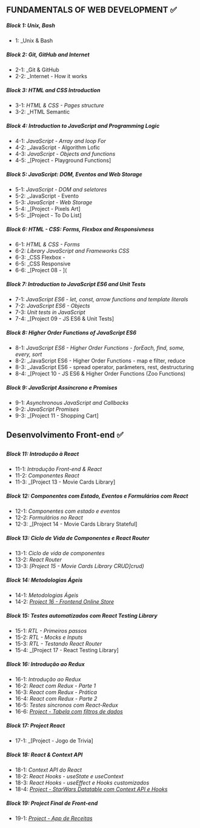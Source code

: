 ## FUNDAMENTALS OF WEB DEVELOPMENT :white_check_mark:

##### Block 1: Unix, Bash

- 1: _Unix & Bash 

##### Block 2: Git, GitHub and Internet

-  2-1: _Git & GitHub 
-  2-2: _Internet - How it works

##### Block 3:  HTML and CSS Introduction

- 3-1: _HTML & CSS - Pages structure_
- 3-2: _HTML Semantic

##### Block 4:  Introduction to JavaScript and Programming Logic

- 4-1: _JavaScript - Array and loop For_
- 4-2: _JavaScript - Algorithm Lofic
- 4-3: _JavaScript - Objects and functions_
- 4-5: _[Project - Playground Functions]

##### Block 5: JavaScript: DOM, Eventos and Web Storage

- 5-1: _JavaScript - DOM and seletores_
- 5-2: _JavaScript - Evento
- 5-3: _JavaScript - Web Storage_
- 5-4: _[Project  - Pixels Art]
- 5-5: _[Project - To Do List]

##### Block 6: HTML - CSS: Forms, Flexbox and Responsivness

- 6-1: _HTML & CSS - Forms_
- 6-2: _Library JavaScript and Frameworks CSS_
- 6-3: _CSS Flexbox -
- 6-5: _CSS Responsive
- 6-6: _[Project 08 - ](

##### Block 7: Introduction to JavaScript ES6 and Unit Tests

- 7-1: _JavaScript ES6 - let, const, arrow functions and template literals_
- 7-2: _JavaScript ES6 - Objects_
- 7-3: _Unit tests in JavaScript_
- 7-4: _[Project 09 - JS ES6 & Unit Tests]

##### Block 8: Higher Order Functions of JavaScript ES6

- 8-1: _JavaScript ES6 - Higher Order Functions - forEach, find, some, every, sort_
- 8-2: _JavaScript ES6 - Higher Order Functions - map e filter, reduce
- 8-3: _JavaScript ES6 - spread operator, parâmeters, rest, destructuring
- 8-4: _[Project 10 - JS ES6 & Higher Order Functions (Zoo Functions)

##### Block 9: JavaScript Assíncrono e Promises

- 9-1: _Asynchronous JavaScript and Callbacks_
- 9-2: _JavaScript Promises_
- 9-3: _[Project 11 - Shopping Cart]


##
## Desenvolvimento Front-end :white_check_mark:
##

##### Block 11: Introdução à React

- 11-1: _Introdução Front-end & React_
- 11-2: _Componentes React_
- 11-3: _[Project 13 - Movie Cards Library]

##### Block 12: Componentes com Estado, Eventos e Formulários com React

- 12-1: _Componentes com estado e eventos_
- 12-2: _Formulários no React_
- 12-3: _[Project 14 - Movie Cards Library Stateful]
##### Block 13: Ciclo de Vida de Componentes e React Router

- 13-1: _Ciclo de vida de componentes_
- 13-2: _React Router_
- 13-3: _[Project 15 - Movie Cards Library CRUD]crud)_

##### Block 14: Metodologias Ágeis

- 14-1: _Metodologias Ágeis_
- 14-2: _[Project 16 - Frontend Online Store]()_

##### Block 15: Testes automatizados com React Testing Library

- 15-1: _RTL - Primeiros passos_
- 15-2: _RTL - Mocks e Inputs_
- 15-3: _RTL - Testando React Router_
- 15-4: _[Project 17 - React Testing Library]

##### Block 16: Introdução ao Redux

- 16-1: _Introdução ao Redux_
- 16-2: _React com Redux - Parte 1_
- 16-3: _React com Redux - Prática_
- 16-4: _React com Redux - Parte 2_
- 16-5: _Testes síncronos com React-Redux_
- 16-6: _[Project - Tabela com filtros de dados]()_

##### Block 17: Project React

- 17-1: _[Project - Jogo de Trivia]

##### Block 18: React & Context API

- 18-1: _Context API do React_
- 18-2: _React Hooks - useState e useContext_
- 18-3: _React Hooks - useEffect e Hooks customizados_
- 18-4: _[Project - StarWars Datatable com Context API e Hooks]()_

##### Block 19: Project Final de Front-end

- 19-1: _[Project - App de Receitas]()_
